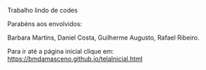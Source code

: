 Trabalho lindo de codes

Parabéns aos envolvidos:

Barbara Martins,
Daniel Costa,
Guilherme Augusto,
Rafael Ribeiro.

Para ir até a página inicial clique em: https://bmdamasceno.github.io/telaInicial.html
